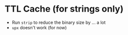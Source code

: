 # TTL Cache (for strings only)

- Run `strip` to reduce the binary size by ... a lot
- `upx` doesn't work (for now)
